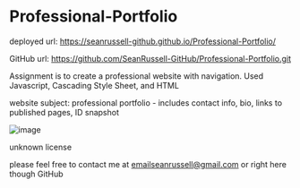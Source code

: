 # Professional-Portfolio

deployed url:
https://seanrussell-github.github.io/Professional-Portfolio/

GitHub url:
https://github.com/SeanRussell-GitHub/Professional-Portfolio.git

Assignment is to create a professional website with navigation.
Used Javascript, Cascading Style Sheet, and HTML

website subject: professional portfolio - includes contact info, bio, links to published pages, ID snapshot


![image](https://user-images.githubusercontent.com/82774738/125010657-ca6fde80-e01b-11eb-9bb1-3c4279579c50.png)


unknown license


please feel free to contact me at
emailseanrussell@gmail.com 
or right here though GitHub
